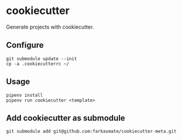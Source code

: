 # cookiecutter

Generate projects with cookiecutter.

## Configure

    git submodule update --init
    cp -a .cookiecutterrc ~/

## Usage

    pipenv install
    pipenv run cookiecutter <template>

## Add cookiecutter as submodule

    git submodule add git@github.com:farkasmate/cookiecutter-meta.git

